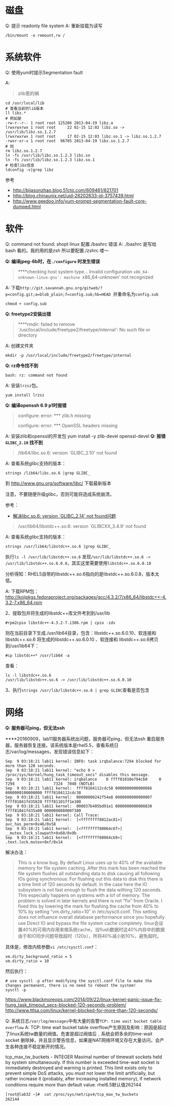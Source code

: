 # 磁盘

Q: 提示 readonly file system
A: 重新挂载为读写

```shell
/bin/mount -o remount,rw /
```

# 系统软件

Q: 使用yum时提示Segmentation fault

A:
> zlib惹的祸

```shell
cd /usr/local/lib
# 查看当前的lib版本
ll libz.*
# 例如是
-rw-r--r-- 1 root root 125206 2013-04-19 libz.a
lrwxrwxrwx 1 root root     22 02-15 12:02 libz.so -> /usr/lib/libz.so.1.2.7
lrwxrwxrwx 1 root root     17 02-15 12:03 libz.so.1 -> libz.so.1.2.7
-rwxr-xr-x 1 root root  96705 2013-04-19 libz.so.1.2.7
# 则
rm libz.so.1.2.7
ln -fs /usr/lib/libz.so.1.2.3 libz.so
ln -fs /usr/lib/libz.so.1.2.3 libz.so.1
# 检查libz信息
ldconfig -v|grep libz
```

参考
- http://bjjasonzhao.blog.51cto.com/609461/821701
- http://blog.chinaunix.net/uid-26202633-id-3757439.html
- http://www.geedoo.info/yum-prompt-segmentation-fault-core-dumped.html

# 软件

Q: command not found: shopt linux 配置./bashrc 错误
A: ./bashrc 是写给bash 看的。我的用的是zsh 所以要配置./zshrc 喽～

**Q: 编译jpeg-6b时，在`./configure` 时发生错误**

> ****checking host system type... Invalid configuration `x86_64-unknown-linux-gnu': machine `x86_64-unknown' not recognized

A: 下载`http://git.savannah.gnu.org/gitweb/?p=config.git;a=blob_plain;f=config.sub;hb=HEAD `并重命名为`config.sub`

    chmod + config.sub
**Q: freetype2安装出错**

> ****rmdir: failed to remove `/usr/local/include/freetype2/freetype/internal': No such file or directory

A: 创建文件夹

    mkdir -p /usr/local/include/freetype2/freetype/internal
**Q: rz命令找不到**

```shell
bash: rz: command not found
```

A: 安装`lrzsz`包。

    yum install lrzsz
**Q: 编译openssh 6.9 p1时报错**

> configure: error: *** zlib.h missing
>
> configure: error: *** OpenSSL headers missing

A: 安装zlib和openssl的开发包
    yum install -y zlib-devel openssl-devel
**Q: 报错`GLIBC_2.10` 找不到**

> /lib64/libc.so.6: version `GLIBC_2.10' not found

A: 查看系统glibc支持的版本：

```shell
strings /lib64/libc.so.6 |grep GLIBC_
```

到 http://www.gnu.org/software/libc/ 下载最新版本

注意，不要随便升级glibc，否则可能将造成系统崩溃。

参考：

- [解决libc.so.6: version `GLIBC_2.14' not found问题](http://blog.csdn.net/cpplang/article/details/8462768)

> /usr/lib64/libstdc++.so.6: version `GLIBCXX_3.4.9' not found

A: 查看系统glibc支持的版本：

```shell
strings /usr/lib64/libstdc++.so.6 |grep GLIBC_
```

执行`ls -l /usr/lib/libstdc++.so.6`
发现`/usr/lib/libstdc++.so.6 -> /usr/lib/libstdc++.so.6.0.8`，其实这里需要使用`libstdc++.so.6.0.10`

分析得知：RHEL5自带的libstdc++.so.6指向的是libstdc++.so.6.0.8，版本太低。

A: 下载RPM包：http://kojipkgs.fedoraproject.org/packages/gcc/4.3.2/7/x86_64/libstdc++-4.3.2-7.x86_64.rpm

2、提取包并将生成的libstdc++库文件考到到/usr/lib

```shell
#rpm2cpio libstdc++-4.3.2-7.i386.rpm | cpio -idv
```
则在当前目录下生成./usr/lib64目录，包含：libstdc++.so.6.0.10、软连接和 libstdc++.so.6
将生成的libstdc++.so.6.0.10 、软连接和 libstdc++.so.6拷贝到/usr/lib64下：

```shell
#cp libstdc++* /usr/lib64 -a
```
查看：

```shell
ls -l libstdc++.so.6
/usr/lib/libstdc++.so.6 -> /usr/lib/libstdc++.so.6.0.10
```

3、执行`strings /usr/lib/libstdc++.so.6 | grep GLIBC`查看是否包含


# 网络

**Q: 服务器可ping，但无法ssh**

****20160909，lab11服务器系统出问题，服务器可ping，但无法ssh
重启服务器，服务器恢复连接。该系统版本是rhel5.5，查看系统日志/var/log/messages，发现错误信息如下：

```
Sep  9 03:18:21 lab11 kernel: INFO: task irqbalance:7294 blocked for more than 120 seconds.
Sep  9 03:18:21 lab11 kernel: "echo 0 > /proc/sys/kernel/hung_task_timeout_secs" disables this message.
Sep  9 03:18:21 lab11 kernel: irqbalance    D ffff81010e794cb0     0  7294      1          7324  7048 (NOTLB)
Sep  9 03:18:21 lab11 kernel:  ffff8104112cdc58 0000000000000086 0000000100000000 ffff8104112cdc38
Sep  9 03:18:21 lab11 kernel:  00000000242f54e8 0000000000000007 ffff81041fd35820 ffff81101ff1e100
Sep  9 03:18:21 lab11 kernel:  000037b405bd91e1 0000000000008830 ffff81041fd35a08 000000088000f380
Sep  9 03:18:21 lab11 kernel: Call Trace:
Sep  9 03:18:21 lab11 kernel:  [<ffffffff8012ac81>] avc_has_perm+0x46/0x58
Sep  9 03:18:21 lab11 kernel:  [<ffffffff80064c6f>] __mutex_lock_slowpath+0x60/0x9b
Sep  9 03:18:21 lab11 kernel:  [<ffffffff80064cb9>] .text.lock.mutex+0xf/0x14
```


解决办法：

> This is a know bug. By default Linux uses up to 40% of the available memory for file system caching. After this mark has been reached the file system flushes all outstanding data to disk causing all following IOs going synchronous. For flushing out this data to disk this there is a time limit of 120 seconds by default. In the case here the IO subsystem is not fast enough to flush the data withing 120 seconds. This especially happens on systems with a lof of memory.
> The problem is solved in later kernels and there is not “fix” from Oracle. I fixed this by lowering the mark for flushing the cache from 40% to 10% by setting “vm.dirty_ratio=10″ in /etc/sysctl.conf. This setting does not influence overall database performance since you hopefully use Direct IO and bypass the file system cache completely.
> linux会设置40%的可用内存用来做系统cache，当flush数据时这40%内存中的数据由于和IO同步问题导致超时（120s），所将40%减小到10%，避免超时。

具体是，修改内核参数`vi /etc/sysctl.conf`：

```
vm.dirty_background_ratio = 5
vm.dirty_ratio = 10
```

然后执行：

```shell
# use sysctl -p after modifying the sysctl.conf file to make the changes permanent, there is no need to reboot the system!
sysctl -p
```

https://www.blackmoreops.com/2014/09/22/linux-kernel-panic-issue-fix-hung_task_timeout_secs-blocked-120-seconds-problem/
http://www.ttlsa.com/linux/kernel-blocked-for-more-than-120-seconds/

Q: 系统日志`/var/log/messages`中有大量的告警`TCP: time wait bucket table overflow`
A: TCP: time wait bucket table overflow产生原因及影响：原因是超过了linux系统tw数量的阀值。危害是超过阀值后﹐系统会把多余的time-wait socket 删除掉，并且显示警告信息，如果是NAT网络环境又存在大量访问，会产生各种连接不稳定断开的情况。


tcp_max_tw_buckets - INTEGER
    Maximal number of timewait sockets held by system simultaneously.
    If this number is exceeded time-wait socket is immediately destroyed
    and warning is printed. This limit exists only to prevent
    simple DoS attacks, you _must_ not lower the limit artificially,
    but rather increase it (probably, after increasing installed memory),
    if network conditions require more than default value.
rhel6.5默认值262144

```sh
[root@lab32 ~]#  cat /proc/sys/net/ipv4/tcp_max_tw_buckets
262144
```

